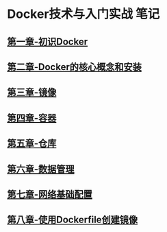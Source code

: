 # Docker技术与入门实战 笔记

## [第一章-初识Docker](./note/chapter1.md)

## [第二章-Docker的核心概念和安装](./note/chapter2.md)

## [第三章-镜像](./note/chapter3.md)

## [第四章-容器](./note/chapter4.md)

## [第五章-仓库](./note/chapter5.md)

## [第六章-数据管理](./note/chapter6.md)

## [第七章-网络基础配置](./note/chapter7.md)

## [第八章-使用Dockerfile创建镜像](./note/chapter8.md)
